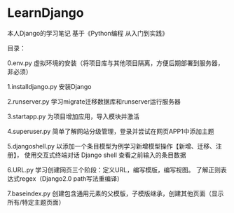 # LearnDjango
本人Django的学习笔记
基于《Python编程 从入门到实践》


目录：

0.env.py 虚拟环境的安装（将项目库与其他项目隔离，方便后期部署到服务器，非必须）

1.installdjango.py 安装Django

2.runserver.py 学习migrate迁移数据库和runserver运行服务器

3.startapp.py 为项目增加应用，导入模块并激活 

4.superuser.py 简单了解网站分级管理，登录并尝试在网页APP1中添加主题

5.djangoshell.py 以添加一个条目模型为例学习新增模型操作【新增、迁移、注册】，
使用交互式终端对话 Django shell 查看之前输入的条目数据

6.URL.py 学习创建网页三个阶段：定义URL，编写模版，编写视图。
了解正则表达式regex（Django2.0 path写法重编译）

7.baseindex.py 创建包含通用元素的父模版，子模版继承，创建其他页面（显示所有/特定主题页面）
